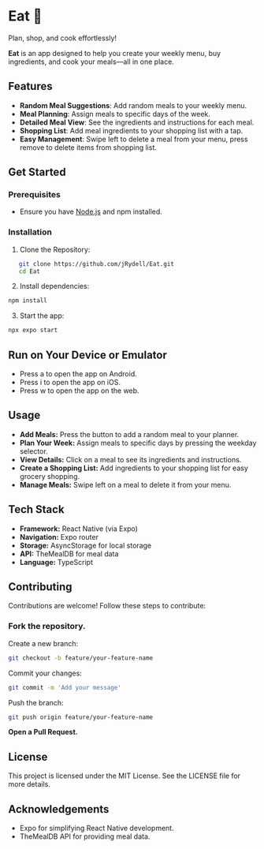 # Eat 🍴

Plan, shop, and cook effortlessly!

**Eat** is an app designed to help you create your weekly menu, buy ingredients, and cook your meals—all in one place.

## Features

- **Random Meal Suggestions**: Add random meals to your weekly menu.
- **Meal Planning**: Assign meals to specific days of the week.
- **Detailed Meal View**: See the ingredients and instructions for each meal.
- **Shopping List**: Add meal ingredients to your shopping list with a tap.
- **Easy Management**: Swipe left to delete a meal from your menu, press remove to delete items from shopping list.
  

## Get Started

### Prerequisites

- Ensure you have [Node.js](https://nodejs.org/) and npm installed.


### Installation

1. Clone the Repository:

```bash
   git clone https://github.com/jRydell/Eat.git
   cd Eat
```

2. Install dependencies:

```bash
npm install
```

3. Start the app:

```bash
npx expo start
```

## Run on Your Device or Emulator

- Press a to open the app on Android.
- Press i to open the app on iOS.
- Press w to open the app on the web.

## Usage

- **Add Meals:** Press the button to add a random meal to your planner.
- **Plan Your Week:** Assign meals to specific days by pressing the weekday selector.
- **View Details:** Click on a meal to see its ingredients and instructions.
- **Create a Shopping List:** Add ingredients to your shopping list for easy grocery shopping.
- **Manage Meals:** Swipe left on a meal to delete it from your menu.

## Tech Stack

- **Framework:** React Native (via Expo)
- **Navigation:** Expo router
- **Storage:** AsyncStorage for local storage
- **API:** TheMealDB for meal data
- **Language:** TypeScript

## Contributing

Contributions are welcome! Follow these steps to contribute:

### Fork the repository.

Create a new branch:

```bash
git checkout -b feature/your-feature-name
```

Commit your changes:

```bash
git commit -m 'Add your message'
```

Push the branch:

```bash
git push origin feature/your-feature-name
```

**Open a Pull Request.**

## License

This project is licensed under the MIT License. See the LICENSE file for more details.

## Acknowledgements

- Expo for simplifying React Native development.
- TheMealDB API for providing meal data.

